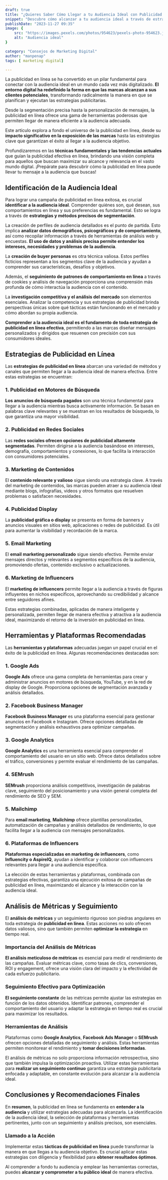 ```yaml
---
draft: true
title: "¿Quieres Saber Cómo Llegar a tu Audiencia Ideal con Publicidad en Línea?"
snippet: "Descubre cómo alcanzar a tu audiencia ideal a través de estrategias efectivas de publicidad en línea. Identifica tácticas, herramientas recomendadas y consejos clave para optimizar tu estrategia y llegar a tu público objetivo. ¡Aprende a mejorar tu presencia digital y maximiza el impacto de tus campañas publicitarias en línea hoy mismo!"
publishDate: "2023-11-27 09:35"
image: {
    src: "https://images.pexels.com/photos/954623/pexels-photo-954623.jpeg?auto=compress&cs=tinysrgb&w=1260&h=750&dpr=1",
    alt: "Audiencia ideal"
}

category: "Consejos de Marketing Digital"
author: "manpenap"
tags: [ marketing digital]

---
```


La publicidad en línea se ha convertido en un pilar fundamental para conectar con la audiencia ideal en un mundo cada vez más digitalizado. **El entorno digital ha redefinido la forma en que las marcas alcanzan a sus clientes potenciales**, transformando radicalmente la manera en que se planifican y ejecutan las estrategias publicitarias. 

Desde la segmentación precisa hasta la personalización de mensajes, la publicidad en línea ofrece una gama de herramientas poderosas que permiten llegar de manera eficiente a la audiencia adecuada.

Este artículo explora a fondo el universo de la publicidad en línea, desde su **impacto significativo en la exposición de las marcas** hasta las estrategias clave que garantizan el éxito al llegar a la audiencia objetivo. 

Profundizaremos en las **técnicas fundamentales y las tendencias actuales** que guían la publicidad efectiva en línea, brindando una visión completa para aquellos que buscan maximizar su alcance y relevancia en el vasto mundo digital. ¡Prepárate para descubrir cómo la publicidad en línea puede llevar tu mensaje a la audiencia que buscas!

## Identificación de la Audiencia Ideal

Para lograr una campaña de publicidad en línea exitosa, es crucial **identificar a la audiencia ideal**. Comprender quiénes son, qué desean, sus comportamientos en línea y sus preferencias es fundamental. Esto se logra a través de **estrategias y métodos precisos de segmentación**.

La creación de perfiles de audiencia detallados es el punto de partida. Esto implica **analizar datos demográficos, psicográficos y de comportamiento**, así como recopilar información a través de herramientas de análisis web y encuestas. **El uso de datos y análisis precisa permite entender los intereses, necesidades y problemas de la audiencia**.

La **creación de buyer personas** es otra técnica valiosa. Estos perfiles ficticios representan a los segmentos clave de la audiencia y ayudan a comprender sus características, desafíos y objetivos. 

Además, el **seguimiento de patrones de comportamiento en línea** a través de cookies y análisis de navegación proporciona una comprensión más profunda de cómo interactúa la audiencia con el contenido.

La **investigación competitiva y el análisis del mercado** son elementos esenciales. Analizar la competencia y sus estrategias de publicidad brinda perspectivas únicas sobre qué tácticas están funcionando en el mercado y cómo abordan su propia audiencia.

**Comprender a la audiencia ideal es el fundamento de toda estrategia de publicidad en línea efectiva**, permitiendo a las marcas diseñar mensajes personalizados y dirigidos que resuenen con precisión con sus consumidores ideales.

## Estrategias de Publicidad en Línea

Las **estrategias de publicidad en línea** abarcan una variedad de métodos y canales que permiten llegar a la audiencia ideal de manera efectiva. Entre estas estrategias se encuentran:

### 1. Publicidad en Motores de Búsqueda

**Los anuncios de búsqueda pagados** son una técnica fundamental para llegar a la audiencia mientras busca activamente información. Se basan en palabras clave relevantes y se muestran en los resultados de búsqueda, lo que garantiza una mayor visibilidad.

### 2. Publicidad en Redes Sociales

Las **redes sociales ofrecen opciones de publicidad altamente segmentadas**. Permiten dirigirse a la audiencia basándose en intereses, demografía, comportamientos y conexiones, lo que facilita la interacción con consumidores potenciales.

### 3. Marketing de Contenidos

El **contenido relevante y valioso** sigue siendo una estrategia clave. A través del marketing de contenidos, las marcas pueden atraer a su audiencia ideal mediante blogs, infografías, videos y otros formatos que resuelven problemas o satisfacen necesidades.

### 4. Publicidad Display

La **publicidad gráfica o display** se presenta en forma de banners y anuncios visuales en sitios web, aplicaciones o redes de publicidad. Es útil para aumentar la visibilidad y recordación de la marca.

### 5. Email Marketing

El **email marketing personalizado** sigue siendo efectivo. Permite enviar mensajes directos y relevantes a segmentos específicos de la audiencia, promoviendo ofertas, contenido exclusivo o actualizaciones.

### 6. Marketing de Influencers

El **marketing de influencers** permite llegar a la audiencia a través de figuras influyentes en nichos específicos, aprovechando su credibilidad y alcance entre seguidores afines.

Estas estrategias combinadas, aplicadas de manera inteligente y personalizada, permiten llegar de manera efectiva y atractiva a la audiencia ideal, maximizando el retorno de la inversión en publicidad en línea.

## Herramientas y Plataformas Recomendadas

Las **herramientas y plataformas** adecuadas juegan un papel crucial en el éxito de la publicidad en línea. Algunas recomendaciones destacadas son:

### 1. Google Ads

**Google Ads** ofrece una gama completa de herramientas para crear y administrar anuncios en motores de búsqueda, YouTube, y en la red de display de Google. Proporciona opciones de segmentación avanzada y análisis detallados.

### 2. Facebook Business Manager

**Facebook Business Manager** es una plataforma esencial para gestionar anuncios en Facebook e Instagram. Ofrece opciones detalladas de segmentación y análisis exhaustivos para optimizar campañas.

### 3. Google Analytics

**Google Analytics** es una herramienta esencial para comprender el comportamiento del usuario en un sitio web. Ofrece datos detallados sobre el tráfico, conversiones y permite evaluar el rendimiento de las campañas.

### 4. SEMrush

**SEMrush** proporciona análisis competitivos, investigación de palabras clave, seguimiento del posicionamiento y una visión general completa del rendimiento de SEO y SEM.

### 5. Mailchimp

Para **email marketing**, **Mailchimp** ofrece plantillas personalizadas, automatización de campañas y análisis detallados de rendimiento, lo que facilita llegar a la audiencia con mensajes personalizados.

### 6. Plataformas de Influencers

**Plataformas especializadas en marketing de influencers**, como **Influencity o AspireIQ**, ayudan a identificar y colaborar con influencers relevantes para llegar a una audiencia específica.

La elección de estas herramientas y plataformas, combinada con estrategias efectivas, garantiza una ejecución exitosa de campañas de publicidad en línea, maximizando el alcance y la interacción con la audiencia ideal.

## Análisis de Métricas y Seguimiento

El **análisis de métricas** y un seguimiento riguroso son piedras angulares en toda estrategia de **publicidad en línea**. Estas acciones no solo ofrecen datos valiosos, sino que también permiten **optimizar la estrategia** en tiempo real.

### Importancia del Análisis de Métricas

**El análisis meticuloso de métricas** es esencial para medir el rendimiento de las campañas. Evaluar métricas clave, como tasas de clics, conversiones, ROI y engagement, ofrece una visión clara del impacto y la efectividad de cada esfuerzo publicitario.

### Seguimiento Efectivo para Optimización

**El seguimiento constante** de las métricas permite ajustar las estrategias en función de los datos obtenidos. Identificar patrones, comprender el comportamiento del usuario y adaptar la estrategia en tiempo real es crucial para maximizar los resultados.

### Herramientas de Análisis

Plataformas como **Google Analytics**, **Facebook Ads Manager** o **SEMrush** ofrecen opciones detalladas de seguimiento y análisis. Estas herramientas permiten monitorear el rendimiento y **tomar decisiones informadas**.

El análisis de métricas no solo proporciona información retrospectiva, sino que también impulsa la optimización proactiva. Utilizar estas herramientas para **realizar un seguimiento continuo** garantiza una estrategia publicitaria enfocada y adaptable, en constante evolución para alcanzar a la audiencia ideal.

## Conclusiones y Recomendaciones Finales

En **resumen**, la publicidad en línea se fundamenta en **entender a la audiencia** y utilizar estrategias adecuadas para alcanzarla. La identificación de la audiencia ideal, la selección de plataformas y herramientas pertinentes, junto con un seguimiento y análisis precisos, son esenciales.

### Llamado a la Acción

Implementar estas **tácticas de publicidad en línea** puede transformar la manera en que llegas a tu audiencia objetivo. Es crucial aplicar estas estrategias con diligencia y flexibilidad para **obtener resultados óptimos**.

Al comprender a fondo tu audiencia y emplear las herramientas correctas, puedes **alcanzar y comprometer a tu público ideal** de manera efectiva.

